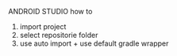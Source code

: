 ANDROID STUDIO how to

1) import project
2) select repositorie folder
3) use auto import + use default gradle wrapper
